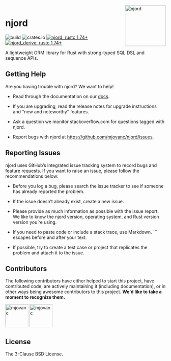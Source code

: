 <img align="right" width="128" height="128" alt="njord" src="https://github.com/mjovanc/njord/raw/master/resources/logo.png">

# njord

![build](https://img.shields.io/github/actions/workflow/status/mjovanc/njord/ci.yml?branch=master)
![crates.io](https://img.shields.io/crates/v/njord.svg)
[![njord: rustc 1.74+](https://img.shields.io/badge/njord-rustc_1.74+-lightgray.svg)](https://blog.rust-lang.org/2023/11/16/Rust-1.74.0.html)
[![njord_derive: rustc 1.74+](https://img.shields.io/badge/njord_derive-rustc_1.74+-lightgray.svg)](https://blog.rust-lang.org/2023/11/16/Rust-1.74.0.html)

A lightweight ORM library for Rust with strong-typed SQL DSL and sequence APIs.

## Getting Help

Are you having trouble with njord? We want to help!

- Read through the documentation on our [docs](https://docs.njord.rs).

- If you are upgrading, read the release notes for upgrade instructions and "new and noteworthy" features.

- Ask a question we monitor stackoverflow.com for questions tagged with njord.

- Report bugs with njord at https://github.com/mjovanc/njord/issues.

## Reporting Issues

njord uses GitHub’s integrated issue tracking system to record bugs and feature requests. If you want to raise an issue, please follow the recommendations below:

- Before you log a bug, please search the issue tracker to see if someone has already reported the problem.

- If the issue doesn’t already exist, create a new issue.

- Please provide as much information as possible with the issue report. We like to know the njord version, operating system, and Rust version version you’re using.

- If you need to paste code or include a stack trace, use Markdown. ``` escapes before and after your text.

- If possible, try to create a test case or project that replicates the problem and attach it to the issue.

## Contributors

The following contributors have either helped to start this project, have contributed
code, are actively maintaining it (including documentation), or in other ways
being awesome contributors to this project. **We'd like to take a moment to recognize them.**

[<img src="https://github.com/mjovanc.png?size=72" alt="mjovanc" width="72">](https://github.com/mjovanc)
[<img src="https://github.com/renovatebot.png?size=72" alt="mjovanc" width="72">](https://github.com/renovatebot)

## License

The 3-Clause BSD License.
